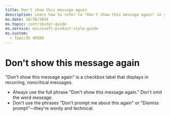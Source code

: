 ```yaml
---
title: Don't show this message again
description: Learn how to refer to "Don't show this message again" in your content.
ms.date: 10/30/2024
ms.topic: contributor-guide
ms.service: microsoft-product-style-guide
ms.custom:
  - TopicID 48508
---
```



# Don't show this message again

"Don't show this message again" is a checkbox label that displays in recurring, noncritical messages.

- Always use the full phrase "Don't show this message again." Don't omit the word *message*.
- Don't use the phrases "Don't prompt me about this again" or "Dismiss prompt"—they're wordy and technical.